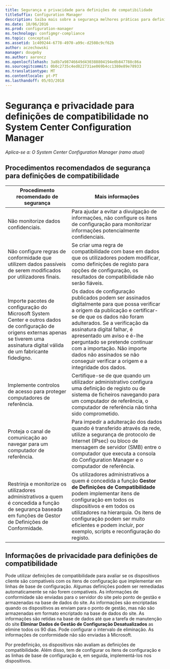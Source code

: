 ```yaml
---
title: Segurança e privacidade para definições de compatibilidade
titleSuffix: Configuration Manager
description: Saiba mais sobre a segurança melhores práticas para definições de compatibilidade no System Center Configuration Manager.
ms.date: 10/06/2016
ms.prod: configuration-manager
ms.technology: configmgr-compliance
ms.topic: conceptual
ms.assetid: 1c409244-6778-4970-a99c-d2508c9cf62b
author: aczechowski
manager: dougeby
ms.author: aaroncz
ms.openlocfilehash: 3a8b7a98746649d430388804194e0b847788c86a
ms.sourcegitcommit: 0b0c2735c4ed822731ae069b4cc1380e89e78933
ms.translationtype: MT
ms.contentlocale: pt-PT
ms.lasthandoff: 05/03/2018
---
```

# <a name="security-and-privacy-for-compliance-settings-in-system-center-configuration-manager"></a>Segurança e privacidade para definições de compatibilidade no System Center Configuration Manager

*Aplica-se a: O System Center Configuration Manager (ramo atual)*


## <a name="security-best-practices-for-compliance-settings"></a>Procedimentos recomendados de segurança para definições de compatibilidade  

|Procedimento recomendado de segurança|Mais informações|  
|----------------------------|----------------------|  
|Não monitorize dados confidenciais.|Para ajudar a evitar a divulgação de informações, não configure os itens de configuração para monitorizar informações potencialmente confidenciais.|  
|Não configure regras de conformidade que utilizem dados passíveis de serem modificados por utilizadores finais.|Se criar uma regra de compatibilidade com base em dados que os utilizadores podem modificar, como definições de registo para opções de configuração, os resultados de compatibilidade não serão fiáveis.|  
|Importe pacotes de configuração do Microsoft System Center e outros dados de configuração de origens externas apenas se tiverem uma assinatura digital válida de um fabricante fidedigno.|Os dados de configuração publicados podem ser assinados digitalmente para que possa verificar a origem da publicação e certificar-se de que os dados não foram adulterados. Se a verificação da assinatura digital falhar, é apresentado um aviso e é-lhe perguntado se pretende continuar com a importação. Não importe dados não assinados se não conseguir verificar a origem e a integridade dos dados.|  
|Implemente controlos de acesso para proteger computadores de referência.|Certifique-se de que quando um utilizador administrativo configura uma definição de registo ou de sistema de ficheiros navegando para um computador de referência, o computador de referência não tinha sido comprometido.|  
|Proteja o canal de comunicação ao navegar para um computador de referência.|Para impedir a adulteração dos dados quando é transferido através da rede, utilize a segurança de protocolo de Internet (IPsec) ou bloco de mensagem de servidor (SMB) entre o computador que executa a consola do Configuration Manager e o computador de referência.|  
|Restrinja e monitorize os utilizadores administrativos a quem é concedida a função de segurança baseada em funções de Gestor de Definições de Conformidade.|Os utilizadores administrativos a quem é concedida a função **Gestor de Definições de Compatibilidade** podem implementar itens de configuração em todos os dispositivos e em todos os utilizadores na hierarquia. Os itens de configuração podem ser muito eficientes e podem incluir, por exemplo, scripts e reconfiguração do registo.|  

## <a name="privacy-information-for-compliance-settings"></a>Informações de privacidade para definições de compatibilidade  
 Pode utilizar definições de compatibilidade para avaliar se os dispositivos cliente são compatíveis com os itens de configuração que implementar em linhas de base de configuração. Algumas definições podem ser remediadas automaticamente se não forem compatíveis. As informações de conformidade são enviadas para o servidor do site pelo ponto de gestão e armazenadas na base de dados do site. As informações são encriptadas quando os dispositivos as enviam para o ponto de gestão, mas não são armazenadas em formato encriptado na base de dados do site. As informações são retidas na base de dados até que a tarefa de manutenção do site **Eliminar Dados de Gestão de Configuração Desatualizados** as elimine todos os 90 dias. Pode configurar o intervalo de eliminação. As informações de conformidade não são enviadas à Microsoft.  

 Por predefinição, os dispositivos não avaliam as definições de compatibilidade. Além disso, tem de configurar os itens de configuração e as linhas de base de configuração e, em seguida, implementá-los nos dispositivos.  
